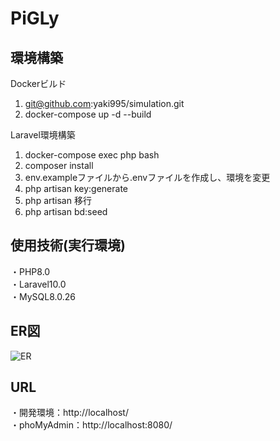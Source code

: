 # PiGLy

## 環境構築
Dockerビルド
1. git@github.com:yaki995/simulation.git
2. docker-compose up -d --build

Laravel環境構築   
1. docker-compose exec php bash
2. composer install
3. env.exampleファイルから.envファイルを作成し、環境を変更
4. php artisan key:generate
5. php artisan 移行
6. php artisan bd:seed

## 使用技術(実行環境)
・PHP8.0 <br>
・Laravel10.0 <br>
・MySQL8.0.26

## ER図
![ER](https://github.com/user-attachments/assets/b73b56c4-c655-4e07-962a-9fd125d149db)


## URL
・開発環境：http://localhost/ <br>
・phoMyAdmin：http://localhost:8080/